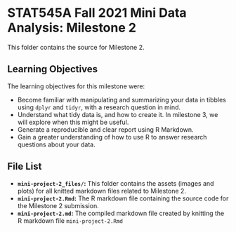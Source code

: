 # STAT545A Fall 2021 Mini Data Analysis: Milestone 2

This folder contains the source for Milestone 2.

## Learning Objectives

The learning objectives for this milestone were:

- Become familiar with manipulating and summarizing your data in tibbles using `dplyr` and `tidyr`, with a research question in mind.
- Understand what tidy data is, and how to create it. In milestone 3, we will explore when this might be useful.
- Generate a reproducible and clear report using R Markdown.
- Gain a greater understanding of how to use R to answer research questions about your data.

## File List

- **`mini-project-2_files/`:** This folder contains the assets (images and plots) for all knitted markdown files related to Milestone 2.
- **`mini-project-2.Rmd`:** The R markdown file containing the source code for the Milestone 2 submission.
- **`mini-project-2.md`:** The compiled markdown file created by knitting the R markdown file `mini-project-2.Rmd`
